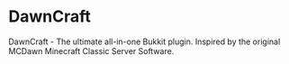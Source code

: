 DawnCraft
=========

DawnCraft - The ultimate all-in-one Bukkit plugin. Inspired by the original MCDawn Minecraft Classic Server Software.